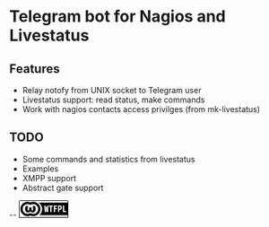 Telegram bot for Nagios and Livestatus
============================================================

Features
--------

* Relay notofy from UNIX socket to Telegram user
* Livestatus support: read status, make commands
* Work with nagios contacts access privilges (from mk-livestatus)

TODO
----
* Some commands and statistics from livestatus
* Examples
* XMPP support
* Abstract gate support

--
[![LICENSE WTFPL](wtfpl-badge-1.png)](LICENSE)

